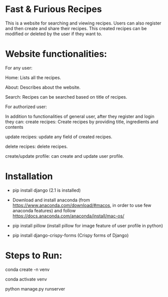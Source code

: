 # Fast & Furious Recipes
This is a website for searching and viewing recipes. Users can also register and then create and share their recipes.
This created recipes can be modified or deleted by the user if they want to.

# Website functionalities:

For any user:

  Home: Lists all the recipes.
  
  About: Describes about the website.
  
  Search: Recipes can be searched based on title of recipes.
  
For authorized user:

  In addition to functionalities of general user, after they register and login they can:
  create recipes: Create recipes by providing title, ingredients and contents
  
  update recipes: update any field of created recipes.
  
  delete recipes: delete recipes.
  
  create/update profile: can create and update user profile.
  
# Installation 

- pip install django (2.1 is installed)

- Download and install anaconda     (from https://www.anaconda.com/download/#macos, in order to use few anaconda features) and follow https://docs.anaconda.com/anaconda/install/mac-os/

- pip install pillow            (install pillow for image feature of user profile in python) 

- pip install django-crispy-forms       (Crispy forms of Django)

# Steps to Run:
conda create -n venv

conda activate venv

python manage.py runserver 
